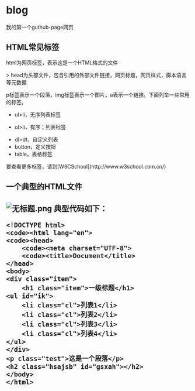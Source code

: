 # blog
我的第一个guthub-page网页
<h2>HTML常见标签</h2>
<p>html为网页标签，<!DOCTYPE html>表示这是一个HTML格式的文件</p>
> head为头部文件，包含引用的外部文件链接，网页标题，网页样式，脚本语言等元数据.

p标签表示一个段落，img标签表示一个图片，a表示一个链接。下面列举一些常用的标签。
* ul>li，无序列表标签
- ol>li，有序；列表标签
+ dl>dt，自定义列表
+ button，定义按钮
+ table，表格标签

<p>要查看更多标签，请到[W3CSchool](http://www.w3school.com.cn/)</p>
<h2>一个典型的HTML文件<h2>


![无标题.png](http://upload-images.jianshu.io/upload_images/4061504-c3af705f80c1f518.png?imageMogr2/auto-orient/strip%7CimageView2/2/w/1240)
典型代码如下：
```
<!DOCTYPE html>
<code><html lang="en">
<code><head>
	<code><meta charset="UTF-8">
	<code><title>Document</title>
</head>
<body>
<div class="item">
	<h1 class="item">一级标题</h1>
<ul id="ik">
	<li class="cl">列表1</li>
	<li class="cl">列表2</li>
	<li class="cl">列表3</li>
	<li class="cl">列表4</li>
</ul>
</div>
<p class="test">这是一个段落</p>
<h2 class="hsajsb" id="gsxah"></h2>
</body>
</html>
```
